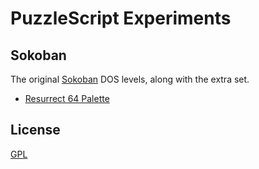 # PuzzleScript Experiments

## Sokoban

The original [Sokoban](https://en.wikipedia.org/wiki/Sokoban) DOS levels, along with the extra set.

- [Resurrect 64 Palette](https://lospec.com/palette-list/resurrect-64)

## License

[GPL](LICENSE)
